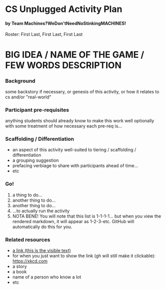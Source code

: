 # CS Unplugged Activity Plan
#### by Team Machines?WeDon'tNeedNoStinkingMACHINES!
Roster: First Last, First Last, First Last

# BIG IDEA / NAME OF THE GAME / FEW WORDS DESCRIPTION 

### Background
some backstory if necessary, or genesis of this activity, or how it relates to cs and/or "real-world"

### Participant pre-requisites
anything students should already know to make this work well
optionally with some treatment of how necessary each pre-req is...

### Scaffolding / Differentiation 
* an aspect of this activity well-suited to tiering / scaffolding / differentiation
* a grouping suggestion
* prefacing verbiage to share with participants ahead of time...
* etc

### Go!
1. a thing to do...
1. another thing to do...
1. another thing to do...
1. ...to actually run the activity
1. NOTA BENE! You will note that this list is 1-1-1-1... but when you view the rendered markdown, it will appear as 1-2-3-etc. GitHub will automatically do this for you.

### Related resources
* [a link (this is the visible text)](https://xkcd.com)
* for when you just want to show the link (gh will still make it clickable): https://xkcd.com
* a story
* a book
* name of a person who know a lot
* etc
